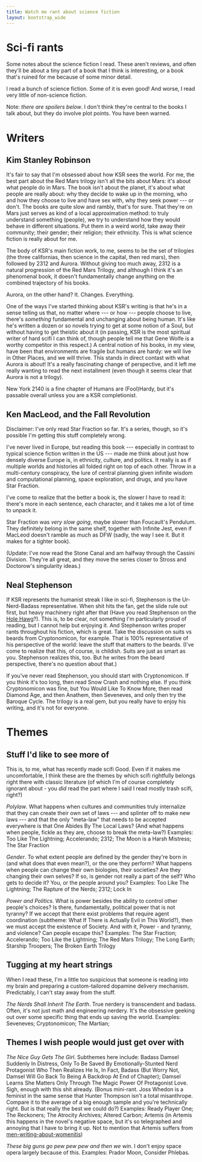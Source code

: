 ```yaml
---
title: Watch me rant about science fiction
layout: bootstrap_wide
---
```


# Sci-fi rants

Some notes about the science fiction I read. These aren't
reviews, and often they'll be about a tiny part of a book that
I think is interesting, or a book that's ruined for me because of some
minor detail.

I read a bunch of science fiction. Some of it is even good! And worse,
I read very little of non-science fiction.

Note: *there are spoilers below*. I don't think they're central to
the books I talk about, but they do involve plot points. You have been
warned.



# Writers

## Kim Stanley Robinson

It's fair to say that I'm obsessed about how KSR sees the world. For
me, the best part about the Red Mars trilogy isn't all the bits about
Mars: it's about what people do in Mars. The book isn't about the
planet, it's about what people are really about: why they decide to
wake up in the morning, who and how they choose to live and have sex
with, why they seek power --- or don't. The books are quite slow and
rambly, that's for sure. That they're on Mars just serves as kind of a
local approximation method: to truly understand something (people), we
try to understand how they would behave in different situations. Put
them in a weird world, take away their community; their gender; their
religion; their ethnicity. This is what science fiction is really
about for me.

The body of KSR's main fiction work, to me, seems to be the set of
trilogies (the three californias, then science in the capital, then
red mars), then followed by 2312 and Aurora. Without giving too much
away, 2312 is a natural progression of the Red Mars Trilogy, and
although I think it's an phenomenal book, it doesn't fundamentally
change anything on the combined trajectory of his books.

Aurora, on the other hand? It. Changes. Everything.

One of the ways I've started thinking about KSR's writing is that he's
in a sense telling us that, no matter where --- or how --- people
choose to live, there's *something* fundamental and unchanging about
being human. It's like he's written a dozen or so novels trying to get
at some notion of a Soul, but without having to get theistic about it
(in passing, KSR is the most spiritual writer of hard scifi I can
think of, though people tell me that Gene Wolfe is a worthy competitor
in this respect.) A central notion of his books, in my view, have been that
environments are fragile but humans are hardy: we will live in
Other Places, and we will thrive. This stands in direct contast with
what Aurora is about!  It's a really fascinating change of
perspective, and it left me really wanting to read the next
installment (even though it seems clear that Aurora is not a trilogy).

New York 2140 is a fine chapter of Humans are (Fool)Hardy, but it's
passable overall unless you are a KSR completionist.

## Ken MacLeod, and the Fall Revolution

Disclaimer: I've only read Star Fraction so far. It's a series,
though, so it's possible I'm getting this stuff completely wrong.

I've never lived in Europe, but reading this book --- especially in
contrast to typical science fiction written in the US --- made me
think about just how densely diverse Europe is, in ethnicity,
culture, and politics. It really is as if multiple worlds and
histories all folded right on top of each other. Throw in a
multi-century conspiracy, the lure of central planning given infinite
wisdom and computational planning, space exploration, and drugs, and
you have Star Fraction.

I've come to realize that the better a book is, the slower I have to
read it: there's more in each sentence, each character, and it takes
me a lot of time to unpack it.

Star Fraction was *very slow going*, maybe slower than Foucault's
Pendulum. They definitely belong in the same shelf, together with
Infinite Jest, even if MacLeod doesn't ramble as much as DFW (sadly,
the way I see it. But it makes for a tighter book).

(Update: I've now read the Stone Canal and am halfway through the
Cassini Division. They're all great, and they move the series closer
to Stross and Doctorow's singularity ideas.)

## Neal Stephenson

If KSR represents the humanist streak I like in sci-fi, Stephenson is
the Ur-Nerd-Badass representative. When shit hits the fan, get the
slide rule out first, but heavy machinery right after that (Have you
read Stephenson on the [Hole Hawg](http://www.team.net/mjb/hawg.html)?). This is, to be
clear, not something I'm particularly proud of reading, but I cannot
help but enjoying it. And Stephenson writes proper rants throughout
his fiction, which is great. Take the discussion on suits vs beards from
Cryptonomicon, for example. That is 100% representative of his
perspective of the world: leave the stuff that matters to the
beards. (I've come to realize that this, of course, is childish. Suits
are just as smart as you. Stephenson realizes this, too. But he writes
from the beard perspective, there's no question about that.)

If you've never read Stephenson, you should start with
Cryptonomicon. If you think it's too long, then read Snow Crash and
nothing else. If you think Cryptonomicon was fine, but You Would Like
To Know More, then read Diamond Age, and then Anathem, then Seveneves,
and only then try the Baroque Cycle. The trilogy is a real gem, but
you really have to enjoy his writing, and it's not for everyone.

# Themes

## Stuff I'd like to see more of

This is, to me, what has recently made scifi Good. Even if it makes me
uncomfortable, I think these are the themes by which scifi 
rightfully belongs right there with classic literature (of which I'm
of course completely ignorant about - you *did* read the part where I
said I read mostly trash scifi, right?)

*Polylaw*. What happens when cultures and communities truly internalize
that they can create their own set of laws --- and splinter off to make
new laws --- and that the only "meta-law" that needs to be accepted
everywhere is that One Abides By The Local Laws? (And what happens when
people, fickle as they are, choose to break the meta-law?) Examples: Too Like The Lightning; Accelerando; 2312; The Moon is a Harsh
Mistress; The Star Fraction

*Gender*. To what extent people are defined by the gender they're born in (and
what does that even mean?), or the one they perform? What happens when
people can change their own biologies, their societies? Are they
changing their own selves? If so, is gender not really a part of the
self? Who gets to decide it? You, or the people around you?
Examples: Too Like The Lightning; The Rapture of the Nerds; 2312;
Lock In

*Power and Politics*. What is power besides the ability to control other people's choices?
Is there, fundamentally, political power that is not tyranny? If we
accept that there exist problems that require agent coordination
(subtheme: What If There is Actually Evil in This World?), then
we must accept the existence of Society. And with it, Power - and
tyranny, and violence? Can people escape this?
Examples: The Star Fraction; Accelerando; Too Like the Lightning; The Red Mars
Trilogy; The Long Earth; Starship Troopers; The Broken Earth Trilogy


## Tugging at my heart strings

When I read these, I'm a little too suspicious that someone is reading
into my brain and preparing a custom-tailored dopamine delivery
mechanism. Predictably, I can't stay away from the stuff.

*The Nerds Shall Inherit The Earth*. True nerdery is transcendent and
badass. Often, it's not just math and engineering nerdery. It's the
obsessive geeking out over some specific thing that ends up saving the
world.  Examples: Seveneves; Cryptonomicon; The Martian;


## Themes I wish people would just get over with

*The Nice Guy Gets The Girl*. Subthemes here include: Badass Damsel
Suddenly In Distress, Only To Be Saved By Emotionally-Stunted Nerd
Protagonist Who Then Realizes He Is, In Fact, Badass (But Worry Not,
Damsel Will Go Back To Being A Backdrop At End of Chapter); Damsel
Learns She Matters Only Through The Magic Power Of Protagonist
Love. Sigh, enough with this shit already. (Bonus mini-rant. Joss
Whedon is a feminist in the same sense that Hunter Thompson isn't a
total misanthrope. Compare it to the average of a big enough sample and you're technically right. But is that really the best we could do?)
Examples: Ready Player One; The Reckoners; The Atrocity Archives;
Altered Carbon; Artemis (in Artemis this happens in the novel's
negative space, but it's so telegraphed and annoying that I
have to bring it up. Not to mention that Artemis suffers
from [men-writing-about-womenitis](https://imgur.com/gallery/faeYP))

*These big guns go pew pew pew and then we win*. I don't enjoy space
opera largely because of this. Examples: Prador Moon, Consider
Phlebas.
